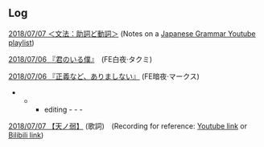 ## Log

[2018/07/07 ＜文法：助詞ど動詞＞](20180707_bunpou.html) (Notes on a [Japanese Grammar Youtube playlist](https://www.youtube.com/playlist?list=PLINFE8v4DOhtUkvfx3UrJ8CwD9U7xWbZA))

[2018/07/06 『君のいる僕』](20180706_kimi.html)　(FE白夜·タクミ)

[2018/07/06 『正義など、ありましない』](20180706_seigi.html) (FE暗夜·マークス)

- - - editing - - -

[2018/07/07 【天ノ弱】](20180707_ten.html) (歌詞)　(Recording for reference: [Youtube link](https://youtu.be/EoxRhxsTmNg) or [Bilibili link](https://www.bilibili.com/video/av7200271/)) 

